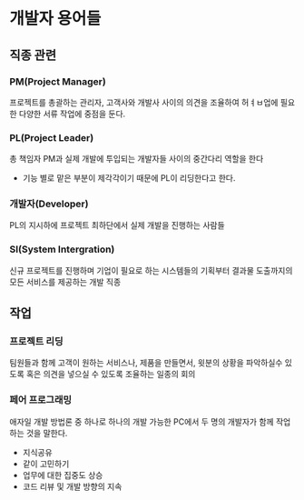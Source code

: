 # 개발자 용어들

## 직종 관련

### PM(Project Manager)

프로젝트를 총괄하는 관리자, 고객사와 개발사 사이의 의견을 조율하여 허ㅕㅂ업에 필요한 다양한 서류 작업에 중점을 둔다.

### PL(Project Leader)

총 책임자 PM과 실제 개발에 투입되는 개발자들 사이의 중간다리 역할을 한다

- 기능 별로 맡은 부분이 제각각이기 때문에 PL이 리딩한다고 한다.

### 개발자(Developer)

PL의 지시하에 프로젝트 최하단에서 실제 개발을 진행하는 사람들

### SI(System Intergration)

신규 프로젝트를 진행하며 기업이 필요로 하는 시스템들의 기획부터 결과물 도출까지의 모든 서비스를 제공하는 개발 직종

## 작업

### 프로젝트 리딩

팀원들과 함께 고객이 원하는 서비스나, 제품을 만들면서, 윗분의 상황을 파악하실수 있도록 혹은 의견을 넣으실 수 있도록 조율하는 일종의 회의

### 페어 프로그래밍

애자일 개발 방법론 중 하나로 하나의 개발 가능한 PC에서 두 명의 개발자가 함께 작업하는 것을 말한다.

- 지식공유
- 같이 고민하기
- 업무에 대한 집중도 상승
- 코드 리뷰 및 개발 방향의 지속
